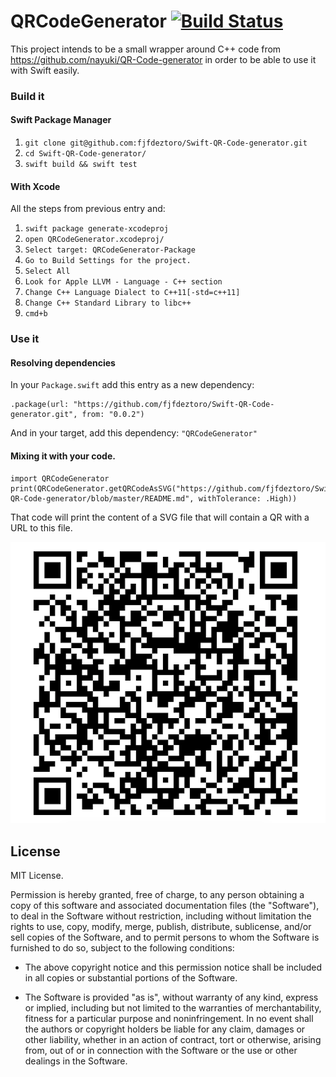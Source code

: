 # QRCodeGenerator [![Build Status](https://travis-ci.org/fjfdeztoro/Swift-QR-Code-generator.svg?branch=master)](https://travis-ci.org/fjfdeztoro/Swift-QR-Code-generator)

This project intends to be a small wrapper around C++ code from https://github.com/nayuki/QR-Code-generator in order to be able to use it with Swift easily.

### Build it
#### Swift Package Manager
1. `git clone git@github.com:fjfdeztoro/Swift-QR-Code-generator.git`
2. `cd Swift-QR-Code-generator/`
3. `swift build && swift test`

#### With Xcode
All the steps from previous entry and:
1. `swift package generate-xcodeproj`
2. `open QRCodeGenerator.xcodeproj/`
3. `Select target: QRCodeGenerator-Package`
4. `Go to Build Settings for the project.`
5. `Select All`
6. `Look for Apple LLVM - Language - C++ section`
7. `Change C++ Language Dialect to C++11[-std=c++11]`
8. `Change C++ Standard Library to libc++`
9. `cmd+b`

### Use it
#### Resolving dependencies
In your `Package.swift` add this entry as a new dependency:
```
.package(url: "https://github.com/fjfdeztoro/Swift-QR-Code-generator.git", from: "0.0.2")
```

And in your target, add this dependency: `"QRCodeGenerator"`

#### Mixing it with your code.

```
import QRCodeGenerator
print(QRCodeGenerator.getQRCodeAsSVG("https://github.com/fjfdeztoro/Swift-QR-Code-generator/blob/master/README.md", withTolerance: .High))

```

That code will print the content of a SVG file that will contain a QR with a URL to this file.

![Demo screenshot][1]

## License
MIT License.

Permission is hereby granted, free of charge, to any person obtaining a copy of this software and associated documentation files (the "Software"), to deal in the Software without restriction, including without limitation the rights to use, copy, modify, merge, publish, distribute, sublicense, and/or sell copies of the Software, and to permit persons to whom the Software is furnished to do so, subject to the following conditions:

* The above copyright notice and this permission notice shall be included in all copies or substantial portions of the Software.

* The Software is provided "as is", without warranty of any kind, express or implied, including but not limited to the warranties of merchantability, fitness for a particular purpose and noninfringement. In no event shall the authors or copyright holders be liable for any claim, damages or other liability, whether in an action of contract, tort or otherwise, arising from, out of or in connection with the Software or the use or other dealings in the Software.

[1]: ./art/qr-to-readme.png
